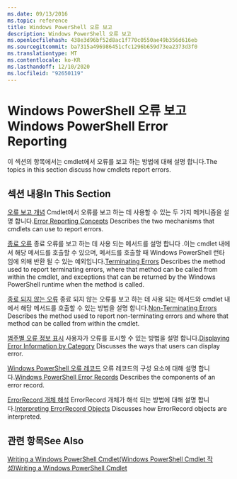 ```yaml
---
ms.date: 09/13/2016
ms.topic: reference
title: Windows PowerShell 오류 보고
description: Windows PowerShell 오류 보고
ms.openlocfilehash: 438e3d96bf52d8ac1f770c0550ae49b356d616eb
ms.sourcegitcommit: ba7315a496986451cfc1296b659d73ea2373d3f0
ms.translationtype: MT
ms.contentlocale: ko-KR
ms.lasthandoff: 12/10/2020
ms.locfileid: "92650119"
---
```

# <a name="windows-powershell-error-reporting"></a><span data-ttu-id="cd18b-103">Windows PowerShell 오류 보고</span><span class="sxs-lookup"><span data-stu-id="cd18b-103">Windows PowerShell Error Reporting</span></span>

<span data-ttu-id="cd18b-104">이 섹션의 항목에서는 cmdlet에서 오류를 보고 하는 방법에 대해 설명 합니다.</span><span class="sxs-lookup"><span data-stu-id="cd18b-104">The topics in this section discuss how cmdlets report errors.</span></span>

## <a name="in-this-section"></a><span data-ttu-id="cd18b-105">섹션 내용</span><span class="sxs-lookup"><span data-stu-id="cd18b-105">In This Section</span></span>

<span data-ttu-id="cd18b-106">[오류 보고 개념](./error-reporting-concepts.md) Cmdlet에서 오류를 보고 하는 데 사용할 수 있는 두 가지 메커니즘을 설명 합니다.</span><span class="sxs-lookup"><span data-stu-id="cd18b-106">[Error Reporting Concepts](./error-reporting-concepts.md) Describes the two mechanisms that cmdlets can use to report errors.</span></span>

<span data-ttu-id="cd18b-107">[종료 오류](./terminating-errors.md) 종료 오류를 보고 하는 데 사용 되는 메서드를 설명 합니다 .이는 cmdlet 내에서 해당 메서드를 호출할 수 있으며, 메서드를 호출할 때 Windows PowerShell 런타임에 의해 반환 될 수 있는 예외입니다.</span><span class="sxs-lookup"><span data-stu-id="cd18b-107">[Terminating Errors](./terminating-errors.md) Describes the method used to report terminating errors, where that method can be called from within the cmdlet, and exceptions that can be returned by the Windows PowerShell runtime when the method is called.</span></span>

<span data-ttu-id="cd18b-108">[종료 되지 않는 오류](./non-terminating-errors.md) 종료 되지 않는 오류를 보고 하는 데 사용 되는 메서드와 cmdlet 내에서 해당 메서드를 호출할 수 있는 방법을 설명 합니다.</span><span class="sxs-lookup"><span data-stu-id="cd18b-108">[Non-Terminating Errors](./non-terminating-errors.md) Describes the method used to report non-terminating errors and where that method can be called from within the cmdlet.</span></span>

<span data-ttu-id="cd18b-109">[범주별 오류 정보 표시](./displaying-error-information.md) 사용자가 오류를 표시할 수 있는 방법을 설명 합니다.</span><span class="sxs-lookup"><span data-stu-id="cd18b-109">[Displaying Error Information by Category](./displaying-error-information.md) Discusses the ways that users can display error.</span></span>

<span data-ttu-id="cd18b-110">[Windows PowerShell 오류 레코드](./windows-powershell-error-records.md) 오류 레코드의 구성 요소에 대해 설명 합니다.</span><span class="sxs-lookup"><span data-stu-id="cd18b-110">[Windows PowerShell Error Records](./windows-powershell-error-records.md) Describes the components of an error record.</span></span>

<span data-ttu-id="cd18b-111">[ErrorRecord 개체 해석](./interpreting-errorrecord-objects.md) ErrorRecord 개체가 해석 되는 방법에 대해 설명 합니다.</span><span class="sxs-lookup"><span data-stu-id="cd18b-111">[Interpreting ErrorRecord Objects](./interpreting-errorrecord-objects.md) Discusses how ErrorRecord objects are interpreted.</span></span>

## <a name="see-also"></a><span data-ttu-id="cd18b-112">관련 항목</span><span class="sxs-lookup"><span data-stu-id="cd18b-112">See Also</span></span>

[<span data-ttu-id="cd18b-113">Writing a Windows PowerShell Cmdlet(Windows PowerShell Cmdlet 작성)</span><span class="sxs-lookup"><span data-stu-id="cd18b-113">Writing a Windows PowerShell Cmdlet</span></span>](./writing-a-windows-powershell-cmdlet.md)
